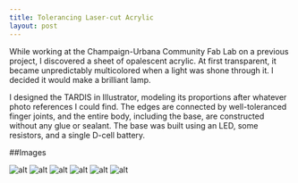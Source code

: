 ```yaml
---
title: Tolerancing Laser-cut Acrylic
layout: post
---
```


While working at the Champaign-Urbana Community Fab Lab on a previous project, I discovered a sheet of opalescent acrylic. At first transparent, it became unpredictably multicolored when a light was shone through it. I decided it would make a brilliant lamp.

I designed the TARDIS in Illustrator, modeling its proportions after whatever photo references I could find. The edges are connected by well-toleranced finger joints, and the entire body, including the base, are constructed without any glue or sealant. The base was built using an LED, some resistors, and a single D-cell battery.

##Images

![alt](http://40.media.tumblr.com/ce70d08a00b7f48e17e6457ab99af561/tumblr_mxars2WKoT1t5d2z2o7_1280.jpg)
![alt](http://40.media.tumblr.com/d2ddc46816df288a143968ce8d276a08/tumblr_mxars2WKoT1t5d2z2o5_1280.jpg)
![alt](http://40.media.tumblr.com/4c11c24a64d2673b365df3ea34323cf3/tumblr_mxars2WKoT1t5d2z2o1_1280.jpg)
![alt](http://36.media.tumblr.com/a0dda2e560ed9043f8fa19bcc29b5daa/tumblr_mxars2WKoT1t5d2z2o3_1280.jpg)
![alt](http://40.media.tumblr.com/6ab56b8caddda3b40376db93bb7b0431/tumblr_mxars2WKoT1t5d2z2o4_1280.jpg)
![alt](http://36.media.tumblr.com/1a07a674e07c5839ee90ab163adf8f43/tumblr_mxars2WKoT1t5d2z2o2_1280.jpg)